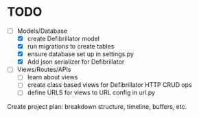 # TODO

- [ ] Models/Database
  - [x] create Defibrillator model
  - [x] run migrations to create tables
  - [x] ensure database set up in settings.py
  - [x] Add json serializer for Defibrillator
- [ ] Views/Routes/APIs
  - [ ] learn about views
  - [ ] create class based views for Defibrillator HTTP CRUD ops
  - [ ] define URLS for views to URL config in url.py

Create project plan: breakdown structure, timeline, buffers, etc.
